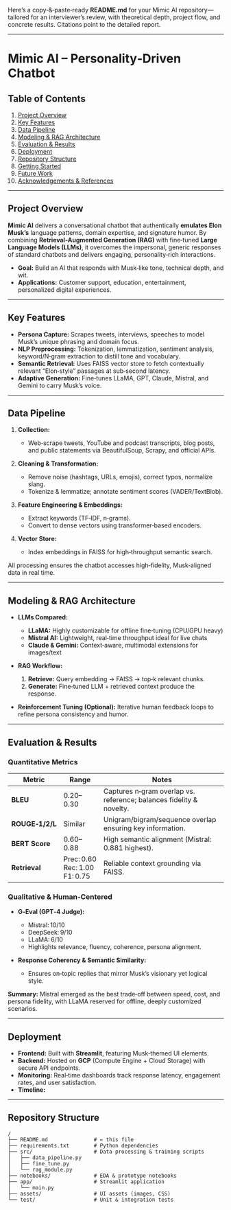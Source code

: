 Here’s a copy‑&‑paste‑ready **README.md** for your Mimic AI repository—tailored for an interviewer’s review, with theoretical depth, project flow, and concrete results. Citations point to the detailed report.

---

# Mimic AI – Personality‑Driven Chatbot

## Table of Contents

1. [Project Overview](#project-overview)
2. [Key Features](#key-features)
3. [Data Pipeline](#data-pipeline)
4. [Modeling & RAG Architecture](#modeling--rag-architecture)
5. [Evaluation & Results](#evaluation--results)
6. [Deployment](#deployment)
7. [Repository Structure](#repository-structure)
8. [Getting Started](#getting-started)
9. [Future Work](#future-work)
10. [Acknowledgements & References](#acknowledgements--references)

---

## Project Overview

**Mimic AI** delivers a conversational chatbot that authentically **emulates Elon Musk’s** language patterns, domain expertise, and signature humor. By combining **Retrieval‑Augmented Generation (RAG)** with fine‑tuned **Large Language Models (LLMs)**, it overcomes the impersonal, generic responses of standard chatbots and delivers engaging, personality‑rich interactions.

* **Goal:** Build an AI that responds with Musk‑like tone, technical depth, and wit.
* **Applications:** Customer support, education, entertainment, personalized digital experiences.&#x20;

---

## Key Features

* **Persona Capture:** Scrapes tweets, interviews, speeches to model Musk’s unique phrasing and domain focus.
* **NLP Preprocessing:** Tokenization, lemmatization, sentiment analysis, keyword/N‑gram extraction to distill tone and vocabulary.
* **Semantic Retrieval:** Uses FAISS vector store to fetch contextually relevant “Elon‑style” passages at sub‑second latency.&#x20;
* **Adaptive Generation:** Fine‑tunes LLaMA, GPT, Claude, Mistral, and Gemini to carry Musk’s voice.&#x20;

---

## Data Pipeline

1. **Collection:**

   * Web‑scrape tweets, YouTube and podcast transcripts, blog posts, and public statements via BeautifulSoup, Scrapy, and official APIs.
2. **Cleaning & Transformation:**

   * Remove noise (hashtags, URLs, emojis), correct typos, normalize slang.
   * Tokenize & lemmatize; annotate sentiment scores (VADER/TextBlob).
3. **Feature Engineering & Embeddings:**

   * Extract keywords (TF‑IDF, n‑grams).
   * Convert to dense vectors using transformer‑based encoders.
4. **Vector Store:**

   * Index embeddings in FAISS for high‑throughput semantic search.&#x20;

All processing ensures the chatbot accesses high‑fidelity, Musk‑aligned data in real time.&#x20;

---

## Modeling & RAG Architecture

* **LLMs Compared:**

  * **LLaMA:** Highly customizable for offline fine‑tuning (CPU/GPU heavy)
  * **Mistral AI:** Lightweight, real‑time throughput ideal for live chats
  * **Claude & Gemini:** Context‑aware, multimodal extensions for images/text
* **RAG Workflow:**

  1. **Retrieve:** Query embedding → FAISS → top‑k relevant chunks.
  2. **Generate:** Fine‑tuned LLM + retrieved context produce the response.
* **Reinforcement Tuning (Optional):** Iterative human feedback loops to refine persona consistency and humor.&#x20;

---

## Evaluation & Results

### Quantitative Metrics

| Metric          | Range                               | Notes                                                                |
| --------------- | ----------------------------------- | -------------------------------------------------------------------- |
| **BLEU**        | 0.20–0.30                           | Captures n‑gram overlap vs. reference; balances fidelity & novelty.  |
| **ROUGE‑1/2/L** | Similar                             | Unigram/bigram/sequence overlap ensuring key information.            |
| **BERT Score**  | 0.60–0.88                           | High semantic alignment (Mistral: 0.881 highest).                    |
| **Retrieval**   | Prec: 0.60<br>Rec: 1.00<br>F1: 0.75 | Reliable context grounding via FAISS.                                |

### Qualitative & Human‑Centered

* **G‑Eval (GPT‑4 Judge):**

  * Mistral: 10/10
  * DeepSeek: 9/10
  * LLaMA: 6/10
  * Highlights relevance, fluency, coherence, persona alignment.&#x20;
* **Response Coherency & Semantic Similarity:**

  * Ensures on‑topic replies that mirror Musk’s visionary yet logical style.&#x20;

**Summary:** Mistral emerged as the best trade‑off between speed, cost, and persona fidelity, with LLaMA reserved for offline, deeply customized scenarios.&#x20;

---

## Deployment

* **Frontend:** Built with **Streamlit**, featuring Musk‑themed UI elements.
* **Backend:** Hosted on **GCP** (Compute Engine + Cloud Storage) with secure API endpoints.
* **Monitoring:** Real‑time dashboards track response latency, engagement rates, and user satisfaction.&#x20;
* **Timeline:**

---

## Repository Structure

```
/
├── README.md               # ← this file
├── requirements.txt        # Python dependencies
├── src/                    # Data processing & training scripts
│   ├── data_pipeline.py
│   ├── fine_tune.py
│   └── rag_module.py
├── notebooks/              # EDA & prototype notebooks
├── app/                    # Streamlit application
│   └── main.py
├── assets/                 # UI assets (images, CSS)
└── test/                   # Unit & integration tests
```

